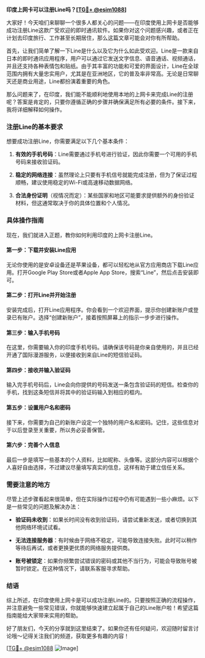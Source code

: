 **印度上网卡可以注册Line吗？[[TG💪+ @esim1088](https://t.me/s/esim1088)]**

大家好！今天咱们来聊聊一个很多人都关心的问题——在印度使用上网卡是否能够成功注册Line这款广受欢迎的即时通讯软件。如果你对这个问题感兴趣，或者正在计划去印度旅行、工作甚至长期居住，那么这篇文章可能会对你有所帮助。

首先，让我们简单了解一下Line是什么以及它为什么如此受欢迎。Line是一款来自日本的即时通讯应用程序，用户可以通过它发送文字信息、语音通话、视频通话，并且还支持各种表情包和贴纸。由于其丰富的功能和可爱的界面设计，Line在全球范围内拥有大量忠实用户，尤其是在亚洲地区，它的普及率非常高。无论是日常聊天还是商业用途，Line都扮演着重要的角色。

那么问题来了，在印度，我们能不能顺利地使用本地的上网卡来完成Line的注册呢？答案是肯定的，只要你遵循正确的步骤并确保满足所有必要的条件。接下来，我将详细解释如何操作。

### 注册Line的基本要求

想要成功注册Line，你需要满足以下几个基本条件：

1. **有效的手机号码**：Line需要通过手机号进行验证，因此你需要一个可用的手机号码来接收验证码。
   
2. **稳定的网络连接**：虽然理论上只要有手机信号就能完成注册，但为了保证过程顺畅，建议使用稳定的Wi-Fi或高速移动数据网络。

3. **合法身份证明**（视情况而定）：某些国家和地区可能要求提供额外的身份验证材料，但这通常取决于你的具体位置和个人情况。

### 具体操作指南

现在，我们就进入正题，教你如何利用印度的上网卡注册Line。

#### 第一步：下载并安装Line应用

无论你使用的是安卓设备还是苹果设备，都可以轻松地从官方应用商店下载Line应用。打开Google Play Store或者Apple App Store，搜索“Line”，然后点击安装即可。

#### 第二步：打开Line并开始注册

安装完成后，打开Line应用程序。你会看到一个欢迎界面，提示你创建新账户或登录已有账户。选择“创建新账户”，接着按照屏幕上的指示一步步进行操作。

#### 第三步：输入手机号码

在这里，你需要输入你的印度手机号码。请确保该号码是你亲自使用的，并且已经开通了国际漫游服务，以便接收到来自Line的短信验证码。

#### 第四步：接收并输入验证码

输入完手机号码后，Line会向你提供的号码发送一条包含验证码的短信。检查你的手机，找到这条短信并将其中的验证码输入到相应的框内。

#### 第五步：设置用户名和密码

接下来，你需要为自己的新账户设定一个独特的用户名和密码。记住，这些信息对于以后登录至关重要，所以务必妥善保管。

#### 第六步：完善个人信息

最后一步是填写一些基本的个人资料，比如昵称、头像等。这部分内容可以根据个人喜好自由选择，不过建议尽量填写真实的信息，这样有助于建立信任关系。

### 需要注意的地方

尽管上述步骤看起来很简单，但在实际操作过程中仍有可能遇到一些小麻烦。以下是一些常见的问题及解决办法：

- **验证码未收到**：如果长时间没有收到验证码，请尝试重新发送，或者切换到其他网络环境试试看。
  
- **无法连接服务器**：有时候由于网络不稳定，可能导致连接失败。此时可以稍作等待后再试，或者更换更优质的网络服务提供商。

- **账号被锁定**：如果你频繁尝试错误的密码或其他不当行为，可能会导致账号被暂时锁定。在这种情况下，请联系客服寻求帮助。

### 结语

综上所述，在印度使用上网卡是可以成功注册Line的。只要按照正确的流程操作，并注意避免一些常见错误，你就能够快速建立起属于自己的Line账户啦！希望这篇指南能给大家带来实用的帮助。

好了朋友们，今天的分享就到这里结束了。如果你还有任何疑问，欢迎随时留言讨论哦～记得关注我们的频道，获取更多有趣的内容！

[[TG💪+ @esim1088](https://t.me/s/esim1088) ![Image](https://i.postimg.cc/4NQfJmqS/Snipaste-2025-05-13-00-14-12.png)]